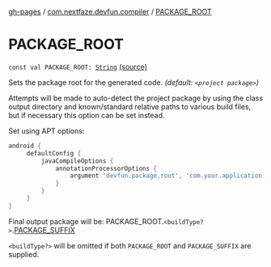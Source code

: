 [gh-pages](../index.md) / [com.nextfaze.devfun.compiler](index.md) / [PACKAGE_ROOT](.)

# PACKAGE_ROOT

`const val PACKAGE_ROOT: `[`String`](https://kotlinlang.org/api/latest/jvm/stdlib/kotlin/-string/index.html) [(source)](https://github.com/NextFaze/dev-fun/tree/master/devfun-compiler/src/main/java/com/nextfaze/devfun/compiler/Compiler.kt#L185)

Sets the package root for the generated code. *(default: `<project package>`)*

Attempts will be made to auto-detect the project package by using the class output directory and known/standard
relative paths to various build files, but if necessary this option can be set instead.

Set using APT options:

``` gradle
android {
     defaultConfig {
         javaCompileOptions {
             annotationProcessorOptions {
                 argument 'devfun.package.root', 'com.your.application'
             }
         }
     }
}
```

Final output package will be: PACKAGE_ROOT.`<buildType?>`.[PACKAGE_SUFFIX](-p-a-c-k-a-g-e_-s-u-f-f-i-x.md)

`<buildType?>` will be omitted if both `PACKAGE_ROOT` and `PACKAGE_SUFFIX` are supplied.


